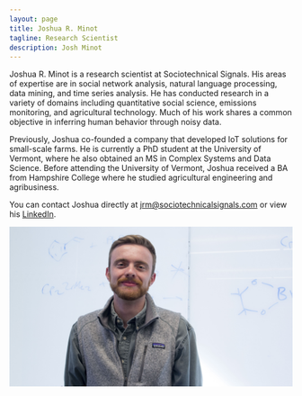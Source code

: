 ```yaml
---
layout: page
title: Joshua R. Minot
tagline: Research Scientist
description: Josh Minot
---
```


Joshua R. Minot is a research scientist at Sociotechnical Signals. 
His areas of expertise are in social network analysis, natural language processing, data mining, and time series analysis.
 He has conducted research in a variety of domains including quantitative social science, emissions monitoring, and agricultural technology.
 Much of his work shares a common objective in inferring human behavior through noisy data. 

Previously, Joshua co-founded a company that developed IoT solutions for small-scale farms. He is currently a PhD student at the University of Vermont, where he also obtained an MS in Complex Systems and Data Science. Before attending the University of Vermont, Joshua received a BA from Hampshire College where he studied agricultural engineering and agribusiness.

You can contact Joshua directly at <jrm@sociotechnicalsignals.com> or view his [LinkedIn](https://www.linkedin.com/in/joshminot/).

![Joshua Minot](../photos/josh.jpg "Joshua Minot") 
